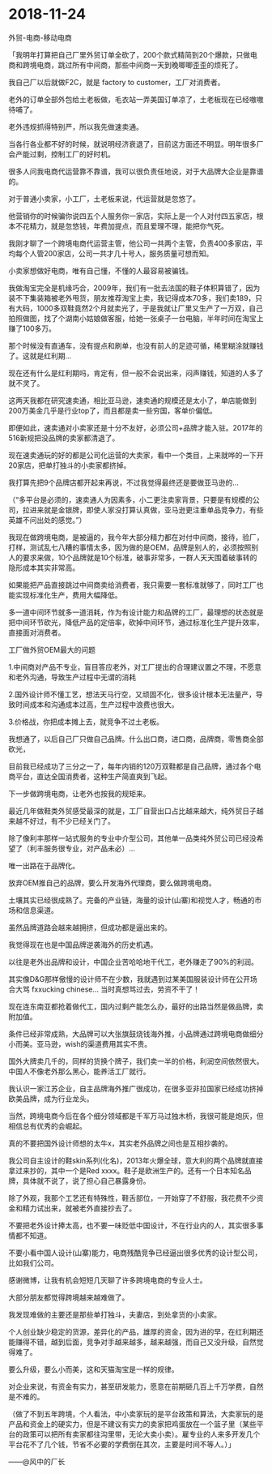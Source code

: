 # 2018-11-24

外贸-电商-移动电商

「我明年打算把自己厂里外贸订单全砍了，200个款式精简到20个爆款，只做电商和跨境电商，跳过所有中间商，那些中间商一天到晚唧唧歪歪的烦死了。

我自己厂以后就做F2C，就是 factory to customer，工厂对消费者。

老外的订单全部外包给土老板做，毛衣站一弄美国订单凉了，土老板现在已经嗷嗷待哺了。 

老外违规抓得特别严，所以我先做速卖通。

当各行各业都不好的时候，就说明经济衰退了，目前这方面还不明显。明年很多厂会产能过剩，控制工厂的好时机。

很多人问我电商代运营靠不靠谱，我可以很负责任地说，对于大品牌大企业是靠谱的。

对于普通小卖家，小工厂，土老板来说，代运营就是忽悠了。

他营销你的时候骗你说四五个人服务你一家店，实际上是一个人对付四五家店，根本不花精力，就是忽悠钱，年费加提点，而且爱理不理，能把你气死。

我刚才聊了一个跨境电商代运营主管，他公司一共两个主管，负责400多家店，平均每个人管200家店，公司一共才几十号人，服务质量可想而知。

小卖家想做好电商，唯有自己懂，不懂的人最容易被骗钱。

我做淘宝完全是机缘巧合，2009年，我们有一批去法国的鞋子体积算错了，因为装不下集装箱被老外甩货，朋友推荐淘宝上卖，我记得成本70多，我们卖189，只有大码，1000多双鞋竟然2个月就卖光了，于是我就让厂里又生产了一万双，自己拍照做图，找了个湖南小姑娘做客服，给她一张桌子一台电脑，半年时间在淘宝上赚了100多万。

那个时候没有直通车，没有提点和刷单，也没有前人的足迹可循，稀里糊涂就赚钱了。这就是红利期…

现在还有什么是红利期吗，肯定有，但一般不会说出来，闷声赚钱，知道的人多了就不灵了。

这两天我都在研究速卖通，相比亚马逊，速卖通的规模还是太小了，单店能做到200万美金几乎是行业top了，而且都是卖一些穷国，客单价偏低。

即便如此，速卖通对小卖家还是十分不友好，必须公司+品牌才能入驻。2017年的516新规把没品牌的卖家都清退了。

现在速卖通玩的好的都是公司化运营的大卖家，看中一个类目，上来就哗的一下开20家店，把单打独斗的小卖家都挤掉。

我打算先把9个品牌店都开起来再说，不过我觉得最终还是要做亚马逊的…

（“多平台是必须的，速卖通人为因素多，小二更注卖家背景，只要是有规模的公司，拉进来就是金银牌，即使人家没打算认真做，亚马逊更注重单品竞争力，有些英雄不问出处的感觉。”）

我现在做跨境电商，是被逼的，我今年大部分精力都在对付中间商，接待，验厂，打样，测试乱七八糟的事情太多，因为做的是OEM，品牌是别人的，必须按照别人的要求来做，10个品牌就是10个标准，破事非常多，一群人天天围着破事转的隐形成本其实非常高。

如果能把产品直接跳过中间商卖给消费者，我只需要一套标准就够了，同时工厂也能实现标准化生产，费用大幅降低。

多一道中间环节就多一道消耗，作为有设计能力和品牌的工厂，最理想的状态就是把中间环节砍光，降低产品的定倍率，砍掉中间环节，通过标准化生产提升效率，直接面对消费者。

工厂做外贸OEM最大的问题

1.中间商对产品不专业，盲目答应老外，对工厂提出的合理建议置之不理，不愿意和老外沟通，导致生产过程中无谓的消耗

2.国外设计师不懂工艺，想法天马行空，又顽固不化，很多设计根本无法量产，导致时间成本和沟通成本过高，生产过程中浪费也很大。

3.价格战，你把成本摊上去，就竞争不过土老板。

我想通了，以后自己厂只做自己品牌。什么出口商，进口商，品牌商，零售商全部砍光，

目前我已经成功了三分之一了，每年内销的120万双鞋都是自己品牌，通过各个电商平台，直达全国消费者，这种生产简直爽到飞起。

下一步做跨境电商，让老外也按我的规矩来。

最近几年做鞋类外贸感受最深的就是，工厂自营出口占比越来越大，纯外贸日子越来越不好过，有不少已经关门了。

除了像利丰那样一站式服务的专业中介型公司，其他单一品类纯外贸公司已经没希望了（利丰服务很专业，对产品未必）…

唯一出路在于品牌化。

放弃OEM推自己的品牌，要么开发海外代理商，要么做跨境电商。

土壤其实已经很成熟了。完备的产业链，海量的设计(山寨)和视觉人才，畅通的市场和信息渠道。

虽然品牌道路会越来越拥挤，但成功都是逼出来的。

我觉得现在也是中国品牌逆袭海外的历史机遇。

以往是老外出品牌和设计，中国企业苦哈哈地干代工，老外赚走了90%的利润。

其实像D&G那样傲慢的设计师不在少数，我就遇到过某美国服装设计师在公开场合大骂 fxxucking chinese… 当时真想骂过去，劳资不干了！

现在连东南亚都抢着做代工，国内过剩产能怎么办，最好的出路当然是做品牌，卖附加值。

条件已经非常成熟，大品牌可以大张旗鼓烧钱海外推，小品牌通过跨境电商做细分小而美。亚马逊，wish的渠道费用其实不贵。

国外大牌卖几千的，同样的货换个牌子，我们卖一半的价格，利润空间依然很大。中国人不像老外那么黑心，能养活工厂就行。

我认识一家江苏企业，自主品牌海外推广很成功，在很多亚非拉国家已经成功挤掉欧美品牌，成为行业龙头。

当然，跨境电商今后在各个细分领域都是千军万马过独木桥，我很可能是炮灰，但相信总有优秀的会崛起。

真的不要把国外设计师想的太牛x，其实老外品牌之间也是互相抄袭的。

我公司自主设计的鞋skin系列(化名)，2013年火爆全球，意大利的两个品牌就直接拿过来抄的，其中一个是Red xxxx。鞋子是欧洲生产的。还有一个日本知名品牌，具体就不说了，说了担心自己暴露身份。

除了外观，我那个工艺还有特殊性，鞋舌部位，一开始穿了不舒服，我花费不少资金和精力试出来，就被老外直接抄去了。

不要把老外设计捧太高，也不要一味贬低中国设计，不在行业内的人，其实很多事情都不知道。

不要小看中国人设计(山寨)能力，电商残酷竞争已经逼出很多优秀的设计型公司，比如我们公司。

感谢微博，让我有机会短短几天聊了许多跨境电商的专业人士。

大部分朋友都觉得跨境越来越难做了。

我发现难做的主要还是那些单打独斗，夫妻店，到处拿货的小卖家。

个人创业缺少稳定的货源，差异化的产品，雄厚的资金，因为进的早，在红利期还能赚得不错，越到后面，竞争对手越来越多，越来越强，而自己又没升级，自然觉得难了。

要么升级，要么小而美，这和天猫淘宝是一样的规律。

对企业来说，有资金有实力，甚至研发能力，愿意在前期砸几百上千万学费，自然是不难的。

（做了不到五年跨境，个人看法，中小卖家玩的是平台政策和算法，大卖家玩的是产品和资金上的硬实力，但是不建议有实力的卖家把鸡蛋放在一个篮子里（某些平台的政策可以把所有卖家都往沟里带，无论大卖小卖）。雇专业的人来多开发几个平台花不了几个钱，节省不必要的学费倒在其次，主要是时间不等人。）」

——@风中的厂长
